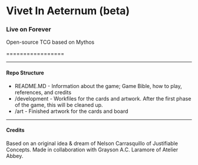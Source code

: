 # Vivet In Aeternum (beta)
### __Live on Forever__

Open-source TCG based on Mythos

=================



----
#### Repo Structure
- README.MD - Information about the game; Game Bible, how to play, references, and credits
- /development - Workfiles for the cards and artwork. After the first phase of the game, this will be cleaned up.
- /art - Finished artwork for the cards and board

----
#### Credits
Based on an original idea & dream of Nelson Carrasquillo of Justifiable Concepts. 
Made in collaboration with Grayson A.C. Laramore of Atelier Abbey.
